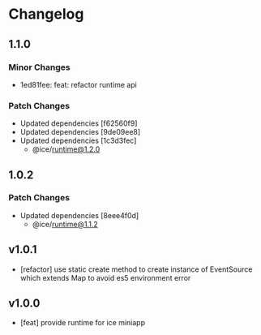 # Changelog

## 1.1.0

### Minor Changes

- 1ed81fee: feat: refactor runtime api

### Patch Changes

- Updated dependencies [f62560f9]
- Updated dependencies [9de09ee8]
- Updated dependencies [1c3d3fec]
  - @ice/runtime@1.2.0

## 1.0.2

### Patch Changes

- Updated dependencies [8eee4f0d]
  - @ice/runtime@1.1.2

## v1.0.1

- [refactor] use static create method to create instance of EventSource which extends Map to avoid es5 environment error

## v1.0.0

- [feat] provide runtime for ice miniapp
